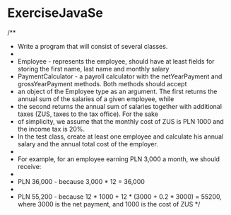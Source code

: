 # ExerciseJavaSe
/**
 * Write a program that will consist of several classes.
 *
 * Employee - represents the employee, should have at least fields for storing the first name, last name and monthly salary
 * PaymentCalculator - a payroll calculator with the netYearPayment and grossYearPayment methods. Both methods should accept
 * an object of the Employee type as an argument. The first returns the annual sum of the salaries of a given employee, while
 * the second returns the annual sum of salaries together with additional taxes (ZUS, taxes to the tax office). For the sake
 * of simplicity, we assume that the monthly cost of ZUS is PLN 1000 and the income tax is 20%.
 * In the test class, create at least one employee and calculate his annual salary and the annual total cost of the employer.
 *
 * For example, for an employee earning PLN 3,000 a month, we should receive:
 *
 * PLN 36,000 - because 3,000 * 12 = 36,000
 *
 * PLN 55,200 - because 12 * 1000 + 12 * (3000 + 0.2 * 3000) = 55200, where 3000 is the net payment, and 1000 is the cost of ZUS
 */
